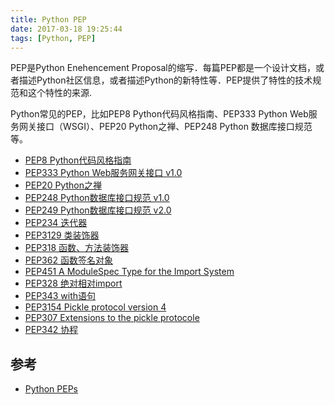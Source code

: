 ```yaml
---
title: Python PEP
date: 2017-03-18 19:25:44
tags: [Python, PEP]
---
```


PEP是Python Enehencement Proposal的缩写．每篇PEP都是一个设计文档，或者描述Python社区信息，或者描述Python的新特性等．PEP提供了特性的技术规范和这个特性的来源.

Python常见的PEP，比如PEP8 Python代码风格指南、PEP333 Python Web服务网关接口（WSGI）、PEP20 Python之禅、PEP248 Python 数据库接口规范等。

- [PEP8 Python代码风格指南](https://www.python.org/dev/peps/pep-0008/)
- [PEP333 Python Web服务网关接口 v1.0](https://www.python.org/dev/peps/pep-0333/)
- [PEP20 Python之禅](https://www.python.org/dev/peps/pep-0020/)
- [PEP248 Python数据库接口规范 v1.0](https://www.python.org/dev/peps/pep-0248/)
- [PEP249 Python数据库接口规范 v2.0](https://www.python.org/dev/peps/pep-0249/)
- [PEP234 迭代器](https://www.python.org/dev/peps/pep-0234/)
- [PEP3129 类装饰器](https://www.python.org/dev/peps/pep-3129/)
- [PEP318 函数、方法装饰器](https://www.python.org/dev/peps/pep-0318/)
- [PEP362 函数签名对象](https://www.python.org/dev/peps/pep-0362/)
- [PEP451 A ModuleSpec Type for the Import System](https://www.python.org/dev/peps/pep-0451/)
- [PEP328 绝对相对import](https://www.python.org/dev/peps/pep-0328/)
- [PEP343 with语句](https://www.python.org/dev/peps/pep-0343/)
- [PEP3154 Pickle protocol version 4](https://www.python.org/dev/peps/pep-3154/)
- [PEP307 Extensions to the pickle protocole](https://www.python.org/dev/peps/pep-0307/)
- [PEP342 协程](https://www.python.org/dev/peps/pep-0342/)

 ## 参考

* [Python PEPs](https://www.python.org/dev/peps/)